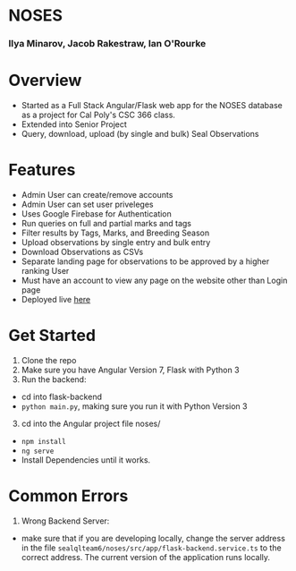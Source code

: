 # NOSES
### Ilya Minarov, Jacob Rakestraw, Ian O'Rourke
Overview
=================
* Started as a Full Stack Angular/Flask web app for the NOSES database as a project for Cal Poly's CSC 366 class. 
* Extended into Senior Project
* Query, download, upload (by single and bulk) Seal Observations

Features
=================
* Admin User can create/remove accounts
* Admin User can set user priveleges
* Uses Google Firebase for Authentication
* Run queries on full and partial marks and tags
* Filter results by Tags, Marks, and Breeding Season
* Upload observations by single entry and bulk entry
* Download Observations as CSVs
* Separate landing page for observations to be approved by a higher ranking User
* Must have an account to view any page on the website other than Login page
* Deployed live [here](http://34.217.54.156)

Get Started
=================
1. Clone the repo
2. Make sure you have Angular Version 7, Flask with Python 3
4. Run the backend:
* cd into flask-backend
* `python main.py`, making sure you run it with Python Version 3
3. cd into the Angular project file noses/
* `npm install`
* `ng serve`
* Install Dependencies until it works.


Common Errors
=================
1. Wrong Backend Server:
* make sure that if you are developing locally, change the server address in the file `sealqlteam6/noses/src/app/flask-backend.service.ts` to the correct address. The current version of the application runs locally.

